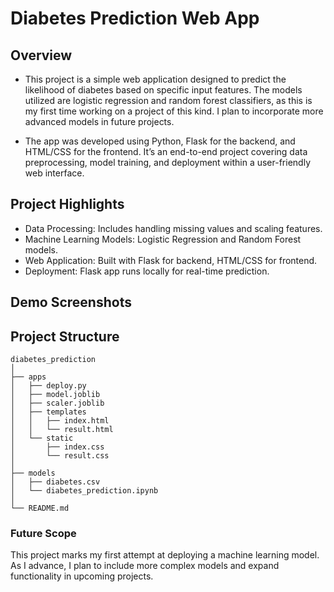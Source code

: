 # Diabetes Prediction Web App

## Overview
- This project is a simple web application designed to predict the likelihood of diabetes based on specific input features. The models utilized are logistic regression and random forest classifiers, as this is my first time working on a project of this kind. I plan to incorporate more advanced models in future projects.

- The app was developed using Python, Flask for the backend, and HTML/CSS for the frontend. It’s an end-to-end project covering data preprocessing, model training, and deployment within a user-friendly web interface.

## Project Highlights
 
- Data Processing: Includes handling missing values and scaling features.
- Machine Learning Models: Logistic Regression and Random Forest models.
- Web Application: Built with Flask for backend, HTML/CSS for frontend.
- Deployment: Flask app runs locally for real-time prediction.

## Demo Screenshots


## Project Structure
```
diabetes_prediction
│
├── apps
│   ├── deploy.py                
│   ├── model.joblib          
│   ├── scaler.joblib         
│   ├── templates
│   │   ├── index.html          
│   │   └── result.html       
│   └── static
│       ├── index.css           
│       └── result.css          
│
├── models
│   ├── diabetes.csv            
│   └── diabetes_prediction.ipynb 
│
└── README.md                 
``` 


### Future Scope
This project marks my first attempt at deploying a machine learning model. As I advance, I plan to include more complex models and expand functionality in upcoming projects.

